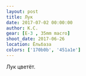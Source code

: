 ```yaml
---
layout: post
title: Лук
date: 2017-07-02 00:00:00
author: К.С.
gear: [E-3 , 35mm macro]
shoot_date: 2017-06-26
location: Ёльбаза
colors: ['170b0b', '451a1e']
---
```

Лук цветёт.
